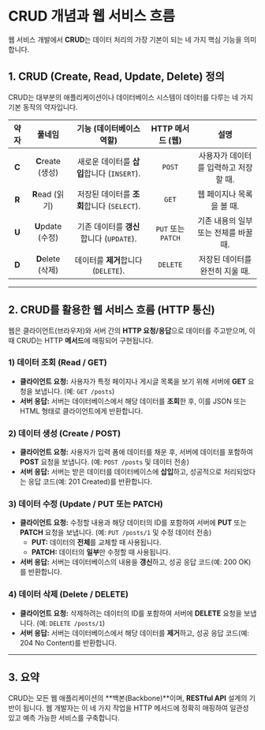 # CRUD 개념과 웹 서비스 흐름
웹 서비스 개발에서 **CRUD**는 데이터 처리의 가장 기본이 되는 네 가지 핵심 기능을 의미합니다.

## 1. CRUD (Create, Read, Update, Delete) 정의
CRUD는 대부분의 애플리케이션이나 데이터베이스 시스템이 데이터를 다루는 네 가지 기본 동작의 약자입니다.

| 약자 | 풀네임 | 기능 (데이터베이스 역할) | HTTP 메서드 (웹) | 설명 |
| :---: | :---: | :---: | :---: | :---: |
| **C** | **C**reate (생성) | 새로운 데이터를 **삽입**합니다 (`INSERT`). | `POST` | 사용자가 데이터를 입력하고 저장할 때. |
| **R** | **R**ead (읽기) | 저장된 데이터를 **조회**합니다 (`SELECT`). | `GET` | 웹 페이지나 목록을 볼 때. |
| **U** | **U**pdate (수정) | 기존 데이터를 **갱신**합니다 (`UPDATE`). | `PUT` 또는 `PATCH` | 기존 내용의 일부 또는 전체를 바꿀 때. |
| **D** | **D**elete (삭제) | 데이터를 **제거**합니다 (`DELETE`). | `DELETE` | 저장된 데이터를 완전히 지울 때. |

---

## 2. CRUD를 활용한 웹 서비스 흐름 (HTTP 통신)

웹은 클라이언트(브라우저)와 서버 간의 **HTTP 요청/응답**으로 데이터를 주고받으며, 이때 CRUD는 HTTP **메서드**에 매핑되어 구현됩니다.

### 1) 데이터 조회 (Read / GET)

* **클라이언트 요청:** 사용자가 특정 페이지나 게시글 목록을 보기 위해 서버에 **GET** 요청을 보냅니다. (예: `GET /posts`)
* **서버 응답:** 서버는 데이터베이스에서 해당 데이터를 **조회**한 후, 이를 JSON 또는 HTML 형태로 클라이언트에게 반환합니다.

### 2) 데이터 생성 (Create / POST)

* **클라이언트 요청:** 사용자가 입력 폼에 데이터를 채운 후, 서버에 데이터를 포함하여 **POST** 요청을 보냅니다. (예: `POST /posts` 및 데이터 전송)
* **서버 응답:** 서버는 받은 데이터를 데이터베이스에 **삽입**하고, 성공적으로 처리되었다는 응답 코드(예: 201 Created)를 반환합니다.

### 3) 데이터 수정 (Update / PUT 또는 PATCH)

* **클라이언트 요청:** 수정할 내용과 해당 데이터의 ID를 포함하여 서버에 **PUT** 또는 **PATCH** 요청을 보냅니다. (예: `PUT /posts/1` 및 수정 데이터 전송)
    * **PUT:** 데이터의 **전체**를 교체할 때 사용됩니다.
    * **PATCH:** 데이터의 **일부**만 수정할 때 사용됩니다.
* **서버 응답:** 서버는 데이터베이스의 내용을 **갱신**하고, 성공 응답 코드(예: 200 OK)를 반환합니다.

### 4) 데이터 삭제 (Delete / DELETE)

* **클라이언트 요청:** 삭제하려는 데이터의 ID를 포함하여 서버에 **DELETE** 요청을 보냅니다. (예: `DELETE /posts/1`)
* **서버 응답:** 서버는 데이터베이스에서 해당 데이터를 **제거**하고, 성공 응답 코드(예: 204 No Content)를 반환합니다.

---

## 3. 요약

CRUD는 모든 웹 애플리케이션의 **백본(Backbone)**이며, **RESTful API** 설계의 기반이 됩니다. 웹 개발자는 이 네 가지 작업을 HTTP 메서드에 정확히 매핑하여 일관성 있고 예측 가능한 서비스를 구축합니다.
